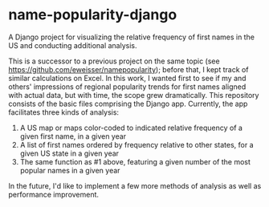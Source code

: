 # name-popularity-django
A Django project for visualizing the relative frequency of first names in the US and conducting additional analysis.

This is a successor to a previous project on the same topic (see https://github.com/eweisser/namepopularity); before that, I kept track of similar calculations on Excel. In this work, I wanted first to see if my and others' impressions of regional popularity trends for first names aligned with actual data, but with time, the scope grew dramatically.
This repository consists of the basic files comprising the Django app. Currently, the app facilitates three kinds of analysis:
1. A US map or maps color-coded to indicated relative frequency of a given first name, in a given year
2. A list of first names ordered by frequency relative to other states, for a given US state in a given year
3. The same function as #1 above, featuring a given number of the most popular names in a given year

In the future, I'd like to implement a few more methods of analysis as well as performance improvement.
